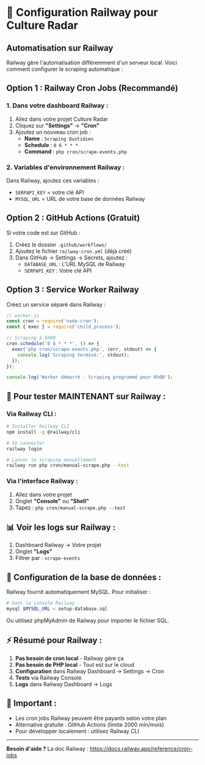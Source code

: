 # 🚂 Configuration Railway pour Culture Radar

## Automatisation sur Railway

Railway gère l'automatisation différemment d'un serveur local. Voici comment configurer le scraping automatique :

## Option 1 : Railway Cron Jobs (Recommandé)

### 1. Dans votre dashboard Railway :

1. Allez dans votre projet Culture Radar
2. Cliquez sur **"Settings"** → **"Cron"**
3. Ajoutez un nouveau cron job :
   - **Name** : `Scraping Quotidien`
   - **Schedule** : `0 6 * * *`
   - **Command** : `php cron/scrape-events.php`

### 2. Variables d'environnement Railway :

Dans Railway, ajoutez ces variables :
- `SERPAPI_KEY` = votre clé API
- `MYSQL_URL` = URL de votre base de données Railway

## Option 2 : GitHub Actions (Gratuit)

Si votre code est sur GitHub :

1. Créez le dossier `.github/workflows/`
2. Ajoutez le fichier `railway-cron.yml` (déjà créé)
3. Dans GitHub → Settings → Secrets, ajoutez :
   - `DATABASE_URL` : L'URL MySQL de Railway
   - `SERPAPI_KEY` : Votre clé API

## Option 3 : Service Worker Railway

Créez un service séparé dans Railway :

```javascript
// worker.js
const cron = require('node-cron');
const { exec } = require('child_process');

// Scraping à 6h00
cron.schedule('0 6 * * *', () => {
  exec('php cron/scrape-events.php', (err, stdout) => {
    console.log('Scraping terminé:', stdout);
  });
});

console.log('Worker démarré - Scraping programmé pour 6h00');
```

## 🎯 Pour tester MAINTENANT sur Railway :

### Via Railway CLI :
```bash
# Installer Railway CLI
npm install -g @railway/cli

# Se connecter
railway login

# Lancer le scraping manuellement
railway run php cron/manual-scrape.php --test
```

### Via l'interface Railway :
1. Allez dans votre projet
2. Onglet **"Console"** ou **"Shell"**
3. Tapez : `php cron/manual-scrape.php --test`

## 📊 Voir les logs sur Railway :

1. Dashboard Railway → Votre projet
2. Onglet **"Logs"**
3. Filtrer par : `scrape-events`

## 🔧 Configuration de la base de données :

Railway fournit automatiquement MySQL. Pour initialiser :

```bash
# Dans la console Railway
mysql $MYSQL_URL < setup-database.sql
```

Ou utilisez phpMyAdmin de Railway pour importer le fichier SQL.

## ⚡ Résumé pour Railway :

1. **Pas besoin de cron local** - Railway gère ça
2. **Pas besoin de PHP local** - Tout est sur le cloud
3. **Configuration** dans Railway Dashboard → Settings → Cron
4. **Tests** via Railway Console
5. **Logs** dans Railway Dashboard → Logs

## 🚨 Important :

- Les cron jobs Railway peuvent être payants selon votre plan
- Alternative gratuite : GitHub Actions (limite 2000 min/mois)
- Pour développer localement : utilisez Railway CLI

---

**Besoin d'aide ?** La doc Railway : https://docs.railway.app/reference/cron-jobs